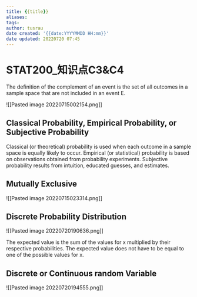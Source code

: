 ```yaml
---
title: {{title}}
aliases: 
tags:
author: tusrau
date created: '{{date:YYYYMMDD HH:mm}}'
date updated: 20220720 07:45
---
```


# STAT200_知识点C3&C4

The definition of the complement of an event is the set of all outcomes in a sample space that are not included in an event E.

![[Pasted image 20220715002154.png]]

## Classical Probability, Empirical Probability, or Subjective Probability

Classical​ (or theoretical) probability is used when each outcome in a sample space is equally likely to occur. Empirical​ (or statistical) probability is based on observations obtained from probability experiments. Subjective probability results from​ intuition, educated​ guesses, and estimates.

## Mutually Exclusive

![[Pasted image 20220715023314.png]]

## Discrete Probability Distribution

![[Pasted image 20220720190636.png]]

The expected value is the sum of the values for x multiplied by their respective probabilities. The expected value does not have to be equal to one of the possible values for x.

## Discrete or Continuous random​ Variable

![[Pasted image 20220720194555.png]]
